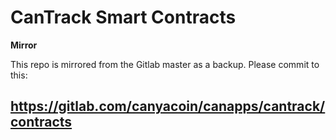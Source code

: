 # CanTrack Smart Contracts

**Mirror**

This repo is mirrored from the Gitlab master as a backup. Please commit to this:

https://gitlab.com/canyacoin/canapps/cantrack/contracts
---